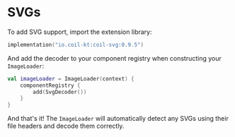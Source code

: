 # SVGs

To add SVG support, import the extension library:

```kotlin
implementation("io.coil-kt:coil-svg:0.9.5")
```

And add the decoder to your component registry when constructing your `ImageLoader`:

```kotlin
val imageLoader = ImageLoader(context) {
    componentRegistry {
        add(SvgDecoder())
    }
}
```

And that's it! The `ImageLoader` will automatically detect any SVGs using their file headers and decode them correctly.
